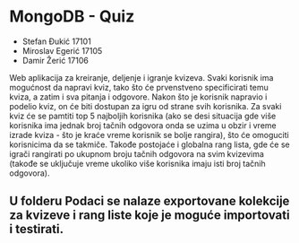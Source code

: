 # MongoDB - Quiz
- Stefan Đukić 17101
- Miroslav Egerić 17105
- Damir Žerić 17106

Web aplikacija za kreiranje, deljenje i igranje kvizeva. Svaki korisnik ima mogućnost da napravi kviz, tako što će prvenstveno specificirati temu kviza, a zatim i sva pitanja i odgovore. Nakon što je korisnik napravio i podelio kviz, on će biti dostupan za igru od strane svih korisnika. Za svaki kviz će se pamtiti top 5 najboljih korisnika (ako se desi situacija gde više korisnika ima jednak broj tačnih odgovora onda se uzima u obzir i vreme izrade kviza - što je kraće vreme korisnik se bolje rangira), što će omoguciti korisnicima da se takmiče. Takođe postojaće i globalna rang lista, gde će se igrači rangirati po ukupnom broju tačnih odgovora na svim kvizevima (takođe se uključuje vreme ukoliko više korisnika imaju isti broj tačnih odgovora).

## U folderu Podaci se nalaze exportovane kolekcije za kvizeve i rang liste koje je moguće importovati i testirati.
